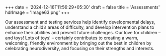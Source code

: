 +++
date = '2024-12-16T11:56:29+05:30'
draft = false
title = 'Assessments'
hdrImage = 'Image63.png'
+++

Our assessment and testing services help identify developmental delays, understand a child’s areas of difficulty, and develop intervention plans to enhance their abilities and prevent future challenges. Our love for children – and toys! Lots of toys! – certainly contributes to creating a warm, welcoming, friendly environment by bringing out the best in children by celebrating neurodiversity, and focusing on their strengths and interests.
